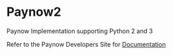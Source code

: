 # Paynow2

Paynow Implementation supporting Python 2 and 3


Refer to the Paynow Developers Site for [Documentation](https://developers.paynow.co.zw)
